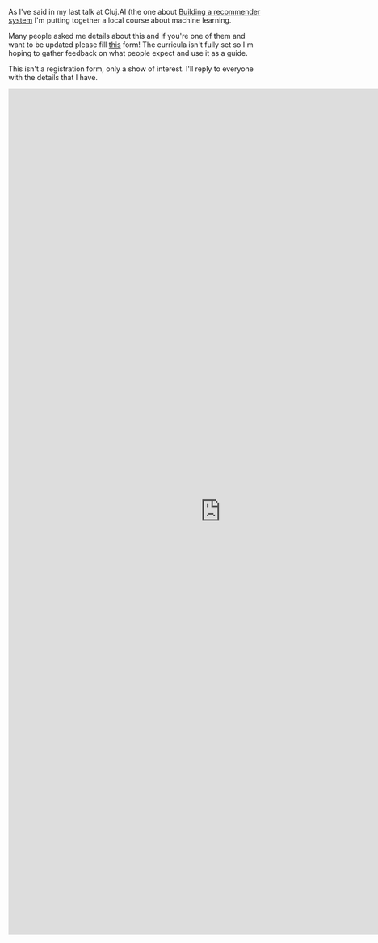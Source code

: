 
As I've said in my last talk at Cluj.AI (the one about [Building a recommender system](http://www.clungu.com/Building-a-recommender-system/) I'm putting together a local course about machine learning. 

Many people asked me details about this and if you're one of them and want to be updated please fill [this](https://goo.gl/forms/8NsQViFXmgVuWbyx2) form! The curricula isn't fully set so I'm hoping to gather feedback on what people expect and use it as a guide.  

This isn't a registration form, only a show of interest. I'll reply to everyone with the details that I have.

<iframe src="https://docs.google.com/forms/d/e/1FAIpQLScSg7YXfSq-_lWK1G6b1XwHZEl3WWRz0AKT3axaTjfDQchBUA/viewform?embedded=true" width="840" height="1672" frameborder="0" marginheight="0" marginwidth="0">Loading...</iframe>
